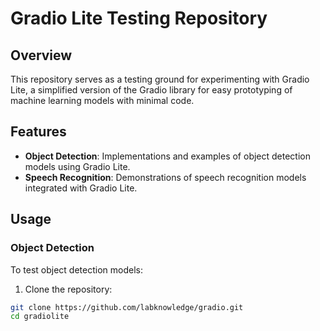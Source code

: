 # Gradio Lite Testing Repository

## Overview

This repository serves as a testing ground for experimenting with Gradio Lite, a simplified version of the Gradio library for easy prototyping of machine learning models with minimal code.

## Features

- **Object Detection**: Implementations and examples of object detection models using Gradio Lite.
- **Speech Recognition**: Demonstrations of speech recognition models integrated with Gradio Lite.

## Usage

### Object Detection

To test object detection models:

1. Clone the repository:

```bash
git clone https://github.com/labknowledge/gradio.git
cd gradiolite
